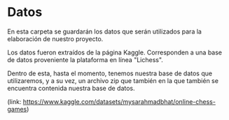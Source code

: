 # Datos

En esta carpeta se guardarán los datos que serán utilizados para la elaboración de nuestro proyecto.

Los datos fueron extraídos de la página Kaggle. Corresponden a una base de datos proveniente la plataforma en línea "Lichess".

Dentro de esta, hasta el momento, tenemos nuestra base de datos que utilizaremos, y a su vez, un archivo zip que también en la que también se encuentra contenida nuestra base de datos.

(link: <https://www.kaggle.com/datasets/mysarahmadbhat/online-chess-games>)
